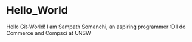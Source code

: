 # Hello_World
Hello Git-World! I am Sampath Somanchi, an aspiring programmer :D 
I do Commerce and Compsci at UNSW 
